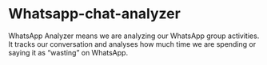 # Whatsapp-chat-analyzer
WhatsApp Analyzer means we are analyzing our WhatsApp group activities. It tracks our conversation and analyses how much time we are spending or saying it as “wasting” on WhatsApp. 
